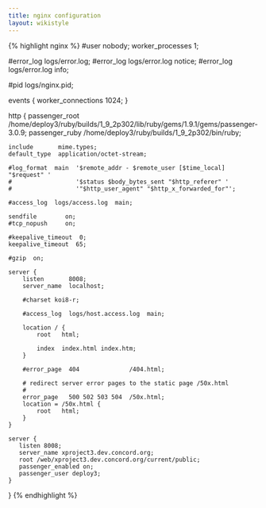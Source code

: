 ```yaml
---
title: nginx configuration
layout: wikistyle
---
```


{% highlight nginx %}
#user  nobody;
worker_processes  1;

#error_log  logs/error.log;
#error_log  logs/error.log  notice;
#error_log  logs/error.log  info;

#pid        logs/nginx.pid;


events {
    worker_connections  1024;
}


http {
    passenger_root /home/deploy3/ruby/builds/1_9_2p302/lib/ruby/gems/1.9.1/gems/passenger-3.0.9;
    passenger_ruby /home/deploy3/ruby/builds/1_9_2p302/bin/ruby;

    include       mime.types;
    default_type  application/octet-stream;

    #log_format  main  '$remote_addr - $remote_user [$time_local] "$request" '
    #                  '$status $body_bytes_sent "$http_referer" '
    #                  '"$http_user_agent" "$http_x_forwarded_for"';

    #access_log  logs/access.log  main;

    sendfile        on;
    #tcp_nopush     on;

    #keepalive_timeout  0;
    keepalive_timeout  65;

    #gzip  on;

    server {
        listen       8008;
        server_name  localhost;

        #charset koi8-r;

        #access_log  logs/host.access.log  main;

        location / {
            root   html;

            index  index.html index.htm;
        }

        #error_page  404              /404.html;

        # redirect server error pages to the static page /50x.html
        #
        error_page   500 502 503 504  /50x.html;
        location = /50x.html {
            root   html;
        }
    }

    server {
       listen 8008;
       server_name xproject3.dev.concord.org;
       root /web/xproject3.dev.concord.org/current/public;
       passenger_enabled on;
       passenger_user deploy3;
    }

}
{% endhighlight %}
